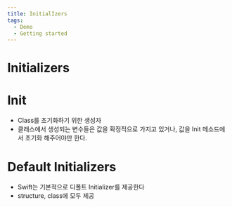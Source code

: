 ```yaml
---
title: InitialIzers
tags:
  - Demo
  - Getting started
---
```


# Initializers

# Init

- Class를 초기화하기 위한 생성자
- 클래스에서 생성되는 변수들은 값을 확정적으로 가지고 있거나, 값을 Init 메소드에서 초기화 해주어야만 한다.

# Default Initializers

- Swift는 기본적으로 디폴트 Initializer를 제공한다
- structure, class에 모두 제공
